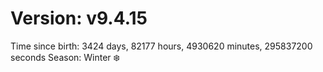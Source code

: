 # Version: v9.4.15
Time since birth: 3424 days, 82177 hours, 4930620 minutes, 295837200 seconds
Season: Winter ❄️
